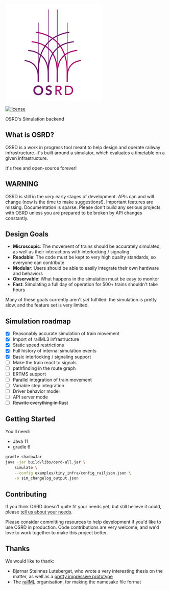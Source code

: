 [![OSRD](assets/branding/osrd_small.svg)](https://github.com/DGEXSolutions/osrd)

[![license](https://img.shields.io/badge/license-LGPL-blue.svg)](https://github.com/DGEXSolutions/osrd-core/blob/dev/LICENSE)

OSRD's Simulation backend

## What is OSRD?

OSRD is a work in progress tool meant to help design and operate railway infrastructure.
It's built around a simulator, which evaluates a timetable on a given infrastructure.

It's free and open-source forever!

## WARNING

OSRD is still in the _very_ early stages of development.
APIs can and will change (now is the time to make suggestions!).
Important features are missing. Documentation is sparse.
Please don't build any serious projects with OSRD unless you are prepared to be broken by API changes constantly.

## Design Goals

* **Microscopic**: The movement of trains should be accurately simulated, as well as their interactions with interlocking / signaling
* **Readable**: The code must be kept to very high quality standards, so everyone can contribute
* **Modular**: Users should be able to easily integrate their own hardware and behaviors
* **Observable**: What happens in the simulation must be easy to monitor
* **Fast**: Simulating a full day of operation for 500+ trains shouldn't take hours

Many of these goals currently aren't _yet_ fulfilled: the simulation is pretty slow, and the feature set is very limited.

## Simulation roadmap

 - [x] Reasonably accurate simulation of train movement
 - [x] Import of railML3 infrastructure
 - [x] Static speed restrictions
 - [x] Full history of internal simulation events
 - [x] Basic interlocking / signaling support
 - [ ] Make the train react to signals
 - [ ] pathfinding in the route graph
 - [ ] ERTMS support
 - [ ] Parallel integration of train movement
 - [ ] Variable step integration
 - [ ] Driver behavior model
 - [ ] API server mode
 - [ ] ~~Rewrite everything in Rust~~

## Getting Started

You'll need:
 - Java 11
 - gradle 6

```sh
gradle shadowJar
java -jar build/libs/osrd-all.jar \
    simulate \
    --config examples/tiny_infra/config_railjson.json \
    -o sim_changelog_output.json
```

## Contributing

If you think OSRD doesn't quite fit your needs yet, but still believe it could,
please [tell us about your needs](https://github.com/DGEXSolutions/osrd/issues/new).

Please consider committing resources to help development if you'd like to use OSRD in production.
Code contributions are very welcome, and we'd love to work together to make this project better.

## Thanks

We would like to thank:

 - Bjørnar Steinnes Luteberget, who wrote a very interesting thesis on the matter,
   as well as a [pretty impressive prototype](https://github.com/luteberget/junction)
 - The [railML](https://www.railml.org/) organisation, for making the namesake file format
